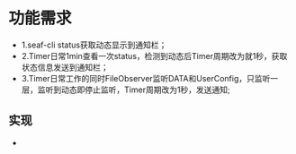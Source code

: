 # 功能需求
  - 1.seaf-cli status获取动态显示到通知栏；
  - 2.Timer日常1min查看一次status，检测到动态后Timer周期改为就1秒，获取状态信息发送到通知栏；
  - 3.Timer日常工作的同时FileObserver监听DATA和UserConfig，只监听一层，监听到动态即停止监听，Timer周期改为1秒，发送通知;
  
## 实现
- 
